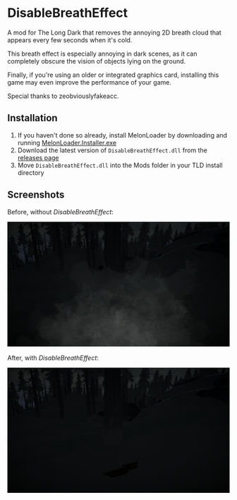 # DisableBreathEffect

A mod for The Long Dark that removes the annoying 2D breath cloud that appears every few seconds when it's cold.

This breath effect is especially annoying in dark scenes, as it can completely obscure the vision of objects lying on the ground.

Finally, if you're using an older or integrated graphics card, installing this game may even improve the performance of your game.

Special thanks to zeobviouslyfakeacc.

## Installation

1. If you haven't done so already, install MelonLoader by downloading and running [MelonLoader.Installer.exe](https://github.com/HerpDerpinstine/MelonLoader/releases/latest/download/MelonLoader.Installer.exe)
2. Download the latest version of `DisableBreathEffect.dll` from the [releases page](https://github.com/zeobviouslyfakeacc/DisableBreathEffect/releases)
3. Move `DisableBreathEffect.dll` into the Mods folder in your TLD install directory

## Screenshots

Before, without *DisableBreathEffect*:

![Screenshot without DisableBreathEffect](images/before.png)

After, with *DisableBreathEffect*:

![Screenshot with DisableBreathEffect](images/after.png)
